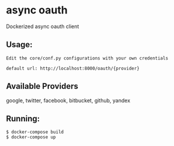 # async oauth
Dockerized async oauth client

## Usage:
```
Edit the core/conf.py configurations with your own credentials

default url: http://localhost:8000/oauth/{provider}
```

## Available Providers
google, twitter, facebook, bitbucket, github, yandex

## Running:
```
$ docker-compose build 
$ docker-compose up
```
